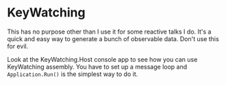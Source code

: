 # KeyWatching
This has no purpose other than I use it for some reactive talks I do. It's a quick and easy way to generate a bunch of observable data. Don't use this for evil.

Look at the KeyWatching.Host console app to see how you can use KeyWatching assembly. You have to set up a message loop and `Application.Run()` is the simplest way to do it.